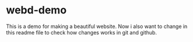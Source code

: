 # webd-demo
This is a demo for making a beautiful website. Now i also want to change in this readme file to check how changes works in git and github.
